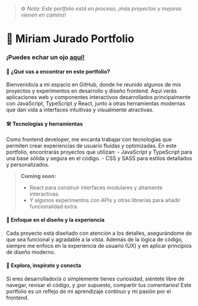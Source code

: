 > ⚙️ *Nota: Este portfolio está en proceso, ¡más proyectos y mejoras vienen en camino!*

<h1>📁 Miriam Jurado Portfolio</h1>
<h3>¡Puedes echar un ojo <a href="https://jcmiriam.github.io/MJC_portfolio/">aquí!</a></h3>

<h4>👋 ¿Qué vas a encontrar en este portfolio?</h4>
Bienvenido/a a mi espacio en GitHub, donde he reunido algunos de mis proyectos y experimentos en desarrollo y diseño frontend. Aquí verás aplicaciones web y componentes interactivos desarrollados principalmente con JavaScript, TypeScript y React, junto a otras herramientas modernas que dan vida a interfaces intuitivas y visualmente atractivas.

<h4>🛠 Tecnologías y herramientas</h4>
Como frontend developer, me encanta trabajar con tecnologías que permiten crear experiencias de usuario fluidas y optimizadas. En este portfolio, encontrarás proyectos que utilizan:
- JavaScript y TypeScript para una base sólida y segura en el código.
- CSS y SASS para estilos detallados y personalizados.

> **Coming soon:**
> - React para construir interfaces modulares y altamente interactivas.
> - Y algunos experimentos con APIs y otras librerías para añadir funcionalidad extra.

<h4>🎨 Enfoque en el diseño y la experiencia</h4>
Cada proyecto está diseñado con atención a los detalles, asegurándome de que sea funcional y agradable a la vista. Además de la lógica de código, siempre me enfoco en la experiencia de usuario (UX) y en aplicar principios de diseño moderno.

<h4>👀 Explora, inspírate y conecta</h4>
Si eres desarrollador/a o simplemente tienes curiosidad, siéntete libre de navegar, revisar el código, y ¡por supuesto, compartir tus comentarios! Este portfolio es un reflejo de mi aprendizaje continuo y mi pasión por el frontend.